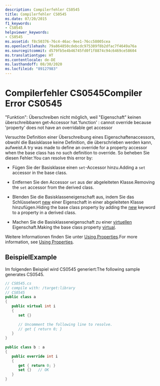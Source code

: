 ```yaml
---
description: Compilerfehler CS0545
title: Compilerfehler CS0545
ms.date: 07/20/2015
f1_keywords:
- CS0545
helpviewer_keywords:
- CS0545
ms.assetid: f8c50376-76c4-46ac-9ee1-76cc58005cea
ms.openlocfilehash: 79a864850cdebcdc975389f8b2dfac7f4649a76a
ms.sourcegitcommit: d579fb5e4b46745fd0f1f8874c94c6469ce58604
ms.translationtype: HT
ms.contentlocale: de-DE
ms.lasthandoff: 08/30/2020
ms.locfileid: "89127983"
---
```

# <a name="compiler-error-cs0545"></a><span data-ttu-id="e40df-103">Compilerfehler CS0545</span><span class="sxs-lookup"><span data-stu-id="e40df-103">Compiler Error CS0545</span></span>
<span data-ttu-id="e40df-104">"Funktion": Überschreiben nicht möglich, weil "Eigenschaft" keinen überschreibbaren get-Accessor hat.</span><span class="sxs-lookup"><span data-stu-id="e40df-104">'function' : cannot override because 'property' does not have an overridable get accessor</span></span>  
  
 <span data-ttu-id="e40df-105">Versuchte Definition einer Überschreibung eines Eigenschaftenaccessors, obwohl die Basisklasse keine Definition, die überschrieben werden kann, aufweist.</span><span class="sxs-lookup"><span data-stu-id="e40df-105">A try was made to define an override for a property accessor when the base class has no such definition to override.</span></span> <span data-ttu-id="e40df-106">So beheben Sie diesen Fehler:</span><span class="sxs-lookup"><span data-stu-id="e40df-106">You can resolve this error by:</span></span>  
  
- <span data-ttu-id="e40df-107">Fügen Sie der Basisklasse einen `set`-Accessor hinzu.</span><span class="sxs-lookup"><span data-stu-id="e40df-107">Adding a `set` accessor in the base class.</span></span>  
  
- <span data-ttu-id="e40df-108">Entfernen Sie den Accessor `set` aus der abgeleiteten Klasse.</span><span class="sxs-lookup"><span data-stu-id="e40df-108">Removing the `set` accessor from the derived class.</span></span>  
  
- <span data-ttu-id="e40df-109">Blenden Sie die Basisklasseneigenschaft aus, indem Sie das Schlüsselwort [new](../keywords/new-modifier.md) einer Eigenschaft in einer abgeleiteten Klasse hinzufügen.</span><span class="sxs-lookup"><span data-stu-id="e40df-109">Hiding the base class property by adding the [new](../keywords/new-modifier.md) keyword to a property in a derived class.</span></span>  
  
- <span data-ttu-id="e40df-110">Machen Sie die Basisklasseneigenschaft zu einer [virtuellen](../keywords/virtual.md) Eigenschaft.</span><span class="sxs-lookup"><span data-stu-id="e40df-110">Making the base class property [virtual](../keywords/virtual.md).</span></span>  
  
 <span data-ttu-id="e40df-111">Weitere Informationen finden Sie unter [Using Properties](../../programming-guide/classes-and-structs/using-properties.md).</span><span class="sxs-lookup"><span data-stu-id="e40df-111">For more information, see [Using Properties](../../programming-guide/classes-and-structs/using-properties.md).</span></span>  
  
## <a name="example"></a><span data-ttu-id="e40df-112">Beispiel</span><span class="sxs-lookup"><span data-stu-id="e40df-112">Example</span></span>  
 <span data-ttu-id="e40df-113">Im folgenden Beispiel wird CS0545 generiert:</span><span class="sxs-lookup"><span data-stu-id="e40df-113">The following sample generates CS0545.</span></span>  
  
```csharp  
// CS0545.cs  
// compile with: /target:library  
// CS0545  
public class a  
{  
   public virtual int i  
   {  
      set {}  
  
      // Uncomment the following line to resolve.  
      // get { return 0; }  
   }  
}  
  
public class b : a  
{  
   public override int i  
   {  
      get { return 0; }  
      set {}   // OK  
   }  
}  
```
